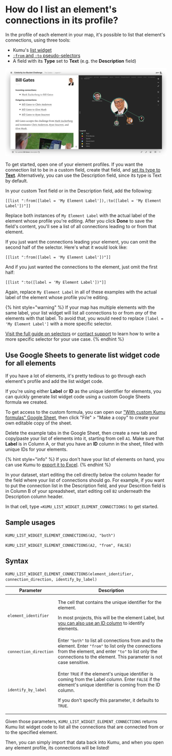 # How do I list an element's connections in its profile?

In the profile of each element in your map, it's possible to list that element's connections, using three tools:

* Kumu's [list widget](../guides/widgets.md#lists)
* [`:from` and `:to` pseudo-selectors](../overview/advanced-editor-hub/selectors.md#connected-from-and-connected-to)
* A field with its **Type** set to **Text** (e.g. the **Description** field)

![List of element's connections in its profile](../images/list-widget-element-connections.png)

To get started, open one of your element profiles. If you want the connection list to be in a custom field, create that field, and [set its type to **Text**](../guides/fields.md#customize-a-field). Alternatively, you can use the Description field, since its type is Text by default.

In your custom Text field or in the Description field, add the following:

```
[[list ":from([label = 'My Element Label']),:to([label = 'My Element Label'])"]]
```

Replace both instances of `My Element Label` with the actual label of the element whose profile you're editing. After you click **Done** to save the field's content, you'll see a list of all connections leading to or from that element.

If you just want the connections leading your element, you can omit the second half of the selector. Here's what it would look like:

```
[[list ":from([label = 'My Element Label'])"]]
```

And if you just wanted the connections to the element, just omit the first half:

```
[[list ":to([label = 'My Element Label'])"]]
```

Again, replace `My Element Label` in all of these examples with the actual label of the element whose profile you're editing.

{% hint style="warning" %}
If your map has multiple elements with the same label, your list widget will list all connections to or from _any_ of the elements with that label. To avoid that, you would need to replace `[label = 'My Element Label']` with a more specific selector.

[Visit the full guide on selectors](../overview/advanced-editor-hub/selectors.md) or [contact support](mailto:support@kumu.io) to learn how to write a more specific selector for your use case.
{% endhint %}

## Use Google Sheets to generate list widget code for all elements

If you have a lot of elements, it's pretty tedious to go through each element's profile and add the list widget code.

If you're using either **Label** or **ID** as the unique identifier for elements, you can quickly generate list widget code using a custom Google Sheets formula we created.

To get access to the custom formula, you can open our ["With custom Kumu formulas" Google Sheet](https://docs.google.com/spreadsheets/d/1qRhkn6qECtBaAncWykMa0hAG97jPK6q\_bODrwntqze8/edit?usp=sharing), then click "File" > "Make a copy" to create your own editable copy of the sheet.

Delete the example tabs in the Google Sheet, then create a new tab and copy/paste your list of elements into it, starting from cell `A1`. Make sure that **Label** is in Column A, or that you have an **ID** column in the sheet, filled with unique IDs for your elements.

{% hint style="info" %}
If you don't have your list of elements on hand, you can use Kumu to [export it to Excel](../guides/export.md).
{% endhint %}

In your dataset, start editing the cell directly below the column header for the field where your list of connections should go. For example, if you want to put the connection list in the Description field, and your Descrition field is in Column B of your spreadsheet, start editing cell `B2` underneath the Description column header.

In that cell, type `=KUMU_LIST_WIDGET_ELEMENT_CONNECTIONS(` to get started.

## Sample usages

`KUMU_LIST_WIDGET_ELEMENT_CONNECTIONS(A2, "both")`

`KUMU_LIST_WIDGET_ELEMENT_CONNECTIONS(A2, "from", FALSE)`

## Syntax

`KUMU_LIST_WIDGET_ELEMENT_CONNECTIONS(element_identifier, connection_direction, identify_by_label)`

| Parameter              | Description                                                                                                                                                                                                                                                               |
| ---------------------- | ------------------------------------------------------------------------------------------------------------------------------------------------------------------------------------------------------------------------------------------------------------------------- |
| `element_identifier`   | <p>The cell that contains the unique identifier for the element.</p><p>In most projects, this will be the element Label, but <a href="how-do-I-avoid-duplicating-data.md">you can also use an ID column</a> to identify elements.</p>                                     |
| `connection_direction` | Enter `"both"` to list all connections from and to the element. Enter `"from"` to list only the connections from the element, and enter `"to"` to list only the connections to the element. This parameter is not case sensitive.                                         |
| `identify_by_label`    | <p>Enter <code>TRUE</code> if the element's unique identifier is coming from the Label column. Enter <code>FALSE</code> if the element's unique identifier is coming from the ID column.</p><p>If you don't specify this parameter, it defaults to <code>TRUE</code>.</p> |

Given those parameters, `KUMU_LIST_WIDGET_ELEMENT_CONNECTIONS` returns Kumu list widget code to list all the connections that are connected from or to the specified element.

Then, you can simply import that data back into Kumu, and when you open any element profile, its connections will be listed!
